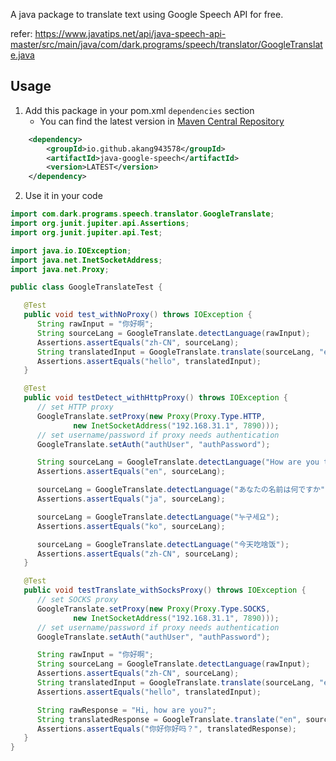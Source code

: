 A java package to translate text using Google Speech API for free.

refer: https://www.javatips.net/api/java-speech-api-master/src/main/java/com/dark.programs/speech/translator/GoogleTranslate.java


## Usage
1. Add this package in your pom.xml `dependencies` section
   * You can find the latest version in [Maven Central Repository](https://search.maven.org/search?q=g:io.github.akang943578%20AND%20a:java-google-speech)
```xml
    <dependency>
        <groupId>io.github.akang943578</groupId>
        <artifactId>java-google-speech</artifactId>
        <version>LATEST</version>
    </dependency>
```
2. Use it in your code
```java
import com.dark.programs.speech.translator.GoogleTranslate;
import org.junit.jupiter.api.Assertions;
import org.junit.jupiter.api.Test;

import java.io.IOException;
import java.net.InetSocketAddress;
import java.net.Proxy;

public class GoogleTranslateTest {

   @Test
   public void test_withNoProxy() throws IOException {
      String rawInput = "你好啊";
      String sourceLang = GoogleTranslate.detectLanguage(rawInput);
      Assertions.assertEquals("zh-CN", sourceLang);
      String translatedInput = GoogleTranslate.translate(sourceLang, "en", "你好啊");
      Assertions.assertEquals("hello", translatedInput);
   }

   @Test
   public void testDetect_withHttpProxy() throws IOException {
      // set HTTP proxy
      GoogleTranslate.setProxy(new Proxy(Proxy.Type.HTTP,
              new InetSocketAddress("192.168.31.1", 7890)));
      // set username/password if proxy needs authentication
      GoogleTranslate.setAuth("authUser", "authPassword");

      String sourceLang = GoogleTranslate.detectLanguage("How are you today?");
      Assertions.assertEquals("en", sourceLang);

      sourceLang = GoogleTranslate.detectLanguage("あなたの名前は何ですか");
      Assertions.assertEquals("ja", sourceLang);

      sourceLang = GoogleTranslate.detectLanguage("누구세요");
      Assertions.assertEquals("ko", sourceLang);

      sourceLang = GoogleTranslate.detectLanguage("今天吃啥饭");
      Assertions.assertEquals("zh-CN", sourceLang);
   }

   @Test
   public void testTranslate_withSocksProxy() throws IOException {
      // set SOCKS proxy
      GoogleTranslate.setProxy(new Proxy(Proxy.Type.SOCKS,
              new InetSocketAddress("192.168.31.1", 7890)));
      // set username/password if proxy needs authentication
      GoogleTranslate.setAuth("authUser", "authPassword");

      String rawInput = "你好啊";
      String sourceLang = GoogleTranslate.detectLanguage(rawInput);
      Assertions.assertEquals("zh-CN", sourceLang);
      String translatedInput = GoogleTranslate.translate(sourceLang, "en", "你好啊");
      Assertions.assertEquals("hello", translatedInput);

      String rawResponse = "Hi, how are you?";
      String translatedResponse = GoogleTranslate.translate("en", sourceLang, rawResponse);
      Assertions.assertEquals("你好你好吗？", translatedResponse);
   }
}
```
